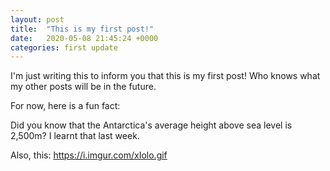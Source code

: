 ```yaml
---
layout: post
title:  "This is my first post!"
date:   2020-05-08 21:45:24 +0000
categories: first update
---
```

I'm just writing this to inform you that this is my first post! Who knows what my other posts will be in the future. 

For now, here is a fun fact:

Did you know that the Antarctica's average height above sea level is 2,500m? I learnt that last week.

Also, this: https://i.imgur.com/xIolo.gif
